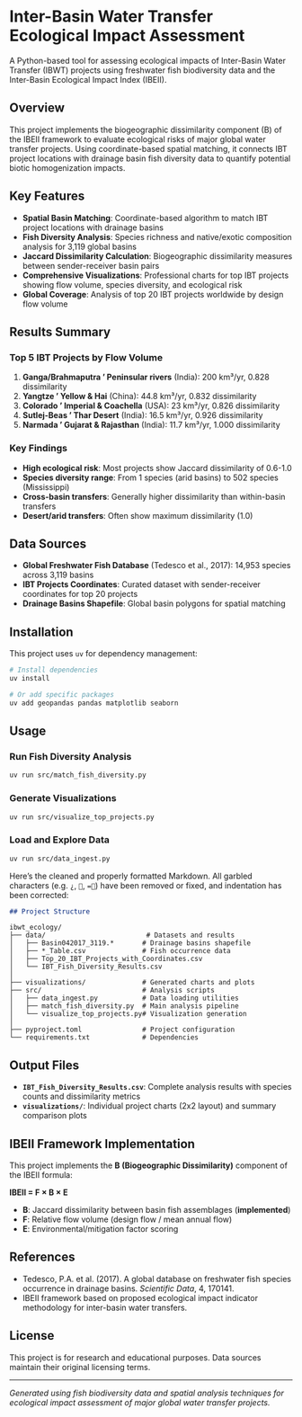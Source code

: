 # Inter-Basin Water Transfer Ecological Impact Assessment

A Python-based tool for assessing ecological impacts of Inter-Basin Water Transfer (IBWT) projects using freshwater fish biodiversity data and the Inter-Basin Ecological Impact Index (IBEII).

## Overview

This project implements the biogeographic dissimilarity component (B) of the IBEII framework to evaluate ecological risks of major global water transfer projects. Using coordinate-based spatial matching, it connects IBT project locations with drainage basin fish diversity data to quantify potential biotic homogenization impacts.

## Key Features

- **Spatial Basin Matching**: Coordinate-based algorithm to match IBT project locations with drainage basins
- **Fish Diversity Analysis**: Species richness and native/exotic composition analysis for 3,119 global basins
- **Jaccard Dissimilarity Calculation**: Biogeographic dissimilarity measures between sender-receiver basin pairs
- **Comprehensive Visualizations**: Professional charts for top IBT projects showing flow volume, species diversity, and ecological risk
- **Global Coverage**: Analysis of top 20 IBT projects worldwide by design flow volume

## Results Summary

### Top 5 IBT Projects by Flow Volume

1. **Ganga/Brahmaputra ’ Peninsular rivers** (India): 200 km³/yr, 0.828 dissimilarity
2. **Yangtze ’ Yellow & Hai** (China): 44.8 km³/yr, 0.832 dissimilarity  
3. **Colorado ’ Imperial & Coachella** (USA): 23 km³/yr, 0.826 dissimilarity
4. **Sutlej-Beas ’ Thar Desert** (India): 16.5 km³/yr, 0.926 dissimilarity
5. **Narmada ’ Gujarat & Rajasthan** (India): 11.7 km³/yr, 1.000 dissimilarity

### Key Findings

- **High ecological risk**: Most projects show Jaccard dissimilarity of 0.6-1.0
- **Species diversity range**: From 1 species (arid basins) to 502 species (Mississippi)
- **Cross-basin transfers**: Generally higher dissimilarity than within-basin transfers
- **Desert/arid transfers**: Often show maximum dissimilarity (1.0)

## Data Sources

- **Global Freshwater Fish Database** (Tedesco et al., 2017): 14,953 species across 3,119 basins
- **IBT Projects Coordinates**: Curated dataset with sender-receiver coordinates for top 20 projects
- **Drainage Basins Shapefile**: Global basin polygons for spatial matching

## Installation

This project uses `uv` for dependency management:

```bash
# Install dependencies
uv install

# Or add specific packages
uv add geopandas pandas matplotlib seaborn
```

## Usage

### Run Fish Diversity Analysis

```bash
uv run src/match_fish_diversity.py
```

### Generate Visualizations

```bash
uv run src/visualize_top_projects.py
```

### Load and Explore Data

```bash
uv run src/data_ingest.py
```

Here’s the cleaned and properly formatted Markdown. All garbled characters (e.g. `¿`, ``, `=`) have been removed or fixed, and indentation has been corrected:

```markdown
## Project Structure
```

```text
ibwt_ecology/
├── data/                         # Datasets and results
│   ├── Basin042017_3119.*       # Drainage basins shapefile
│   ├── *_Table.csv              # Fish occurrence data
│   ├── Top_20_IBT_Projects_with_Coordinates.csv
│   └── IBT_Fish_Diversity_Results.csv
│
├── visualizations/              # Generated charts and plots
├── src/                         # Analysis scripts
│   ├── data_ingest.py           # Data loading utilities
│   ├── match_fish_diversity.py  # Main analysis pipeline
│   └── visualize_top_projects.py# Visualization generation
│
├── pyproject.toml               # Project configuration
└── requirements.txt             # Dependencies
````

## Output Files

* **`IBT_Fish_Diversity_Results.csv`**: Complete analysis results with species counts and dissimilarity metrics
* **`visualizations/`**: Individual project charts (2x2 layout) and summary comparison plots

## IBEII Framework Implementation

This project implements the **B (Biogeographic Dissimilarity)** component of the IBEII formula:

**IBEII = F × B × E**

* **B**: Jaccard dissimilarity between basin fish assemblages (**implemented**)
* **F**: Relative flow volume (design flow / mean annual flow)
* **E**: Environmental/mitigation factor scoring

## References

* Tedesco, P.A. et al. (2017). A global database on freshwater fish species occurrence in drainage basins. *Scientific Data*, 4, 170141.
* IBEII framework based on proposed ecological impact indicator methodology for inter-basin water transfers.

## License

This project is for research and educational purposes. Data sources maintain their original licensing terms.

---

*Generated using fish biodiversity data and spatial analysis techniques for ecological impact assessment of major global water transfer projects.*

